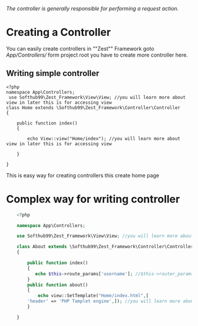 _The controller is generally responsible for performing a request action._
# Creating a Controller
You can easily create controllers in ""Zest"" Framework goto _App/Controllers/_ form project root you have to create more controller here.
## Writing simple controller
	<?php
	namespace App\Controllers;
     use Softhub99\Zest_Framework\View\View; //you will learn more about view in later this is for accessing view
	class Home extends \Softhub99\Zest_Framework\Controller\Controller
	{

	    public function index()
	    {

	        echo View::view("Home/index"); //you will learn more about view in later this is for accessing view

	    }

	}

This is easy way for creating controllers this create home page

# Complex way for writing controller

```PHP
	<?php

	namespace App\Controllers;

	use Softhub99\Zest_Framework\View\View; //you will learn more about view in later this is for accessing view

	class About extends \Softhub99\Zest_Framework\Controller\Controller
	{

	    public function index()
	    {
	       echo $this->route_params['username']; //$this->router_params use for accessing paramter begin passed for more information see https://github.com/Softhub99/Zest/wiki/Routing#router-with-complex-parameter
	    }
	    public function about()
	    {
	        echo view::SetTemplate("Home/index.html",[
	    'header' => 'PHP Tamplet engine',]); //you will learn more about view/tampleting in later this is for accessing view
	    }

	}
```
